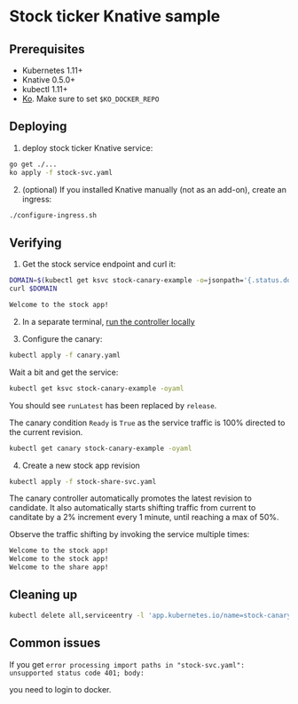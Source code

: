 # Stock ticker Knative sample

## Prerequisites

* Kubernetes 1.11+
* Knative 0.5.0+
* kubectl 1.11+
* [Ko](https://github.com/google/ko). Make sure to set `$KO_DOCKER_REPO`

## Deploying

1. deploy stock ticker Knative service:

```sh
go get ./...
ko apply -f stock-svc.yaml
```

2. (optional) If you installed Knative manually (not as an add-on), create an ingress:

```sh
./configure-ingress.sh
```

## Verifying

1. Get the stock service endpoint and curl it:

```sh
DOMAIN=$(kubectl get ksvc stock-canary-example -o=jsonpath='{.status.domain}')
curl $DOMAIN

Welcome to the stock app!
```

2. In a separate terminal, [run the controller locally](../../README.md#run-the-controller-locally)

3. Configure the canary:

```sh
kubectl apply -f canary.yaml
```

Wait a bit and get the service:

```sh
kubectl get ksvc stock-canary-example -oyaml
```

You should see `runLatest` has been replaced by `release`.

The canary condition `Ready` is `True` as the service traffic is 100% directed to the current revision.

```sh
kubectl get canary stock-canary-example -oyaml
```

4. Create a new stock app revision

```sh
kubectl apply -f stock-share-svc.yaml
```

The canary controller automatically promotes the latest revision to candidate.
It also automatically starts shifting traffic from current to canditate by a 2% increment every 1 minute, until
reaching a max of 50%.

Observe the traffic shifting by invoking the service multiple times:

```sh
Welcome to the stock app!
Welcome to the stock app!
Welcome to the share app!
```


## Cleaning up

```sh
kubectl delete all,serviceentry -l 'app.kubernetes.io/name=stock-canary-example'
```

## Common issues

If you get `error processing import paths in "stock-svc.yaml": unsupported status code 401; body:`

you need to login to docker.
